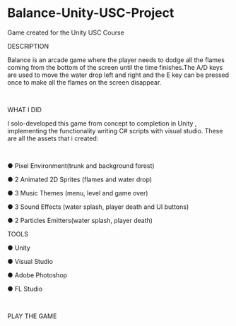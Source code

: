 # Balance-Unity-USC-Project
Game created for the Unity USC Course

DESCRIPTION



Balance is an arcade game where the player needs to dodge all the flames coming from the bottom of the screen until the time finishes.The A/D keys are used to move the water drop left and right and the E key can be pressed once to make all the flames on the screen disappear.

​

WHAT I DID

 

I solo-developed this game from concept to completion in Unity , implementing the functionality writing C# scripts with visual studio. These are all the assets that i created:

​

● Pixel Environment(trunk and background forest)

● 2 Animated 2D Sprites (flames and water drop)

● 3 Music Themes (menu, level and game over)

● 3 Sound Effects (water splash, player death and UI buttons)

● 2 Particles Emitters(water splash, player death)

 

TOOLS

 

● Unity

● Visual Studio

● Adobe Photoshop

● FL Studio

​

PLAY THE GAME
